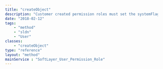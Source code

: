 ```yaml
---
title: "createObject"
description: "Customer created permission roles must set the systemFlag attribute to false.  The SYSTEM type is reserved for internal use. The account id supplied in the template permission group must match account id of the user who is creating the permission group.  The user who is creating the permission group must have the permission to manage users. "
date: "2018-02-12"
tags:
    - "method"
    - "sldn"
    - "User"
classes:
    - "createObject"
type: "reference"
layout: "method"
mainService : "SoftLayer_User_Permission_Role"
---
```

